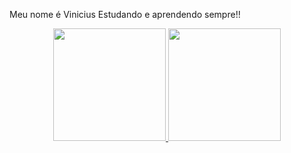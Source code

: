 Meu nome é Vinicius 
Estudando e aprendendo sempre!!


<div align="center">
  <a href="https://github.com/ViniciusPavan">
  <img height="180em" src="https://github-readme-stats.vercel.app/api?username=ViniciusPavan&show_icons=true&theme=dracula&include_all_commits=true&count_private=true"/>
  <img height="180em" src="https://github-readme-stats.vercel.app/api/top-langs/?username=ViniciusPavan&layout=compact&langs_count=7&theme=dracula"/>
</div>
